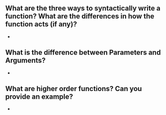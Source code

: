 ## What are the three ways to syntactically write a function? What are the differences in how the function acts (if any)?
* 

## What is the difference between Parameters and Arguments?
* 
## What are higher order functions? Can you provide an example?
* 
